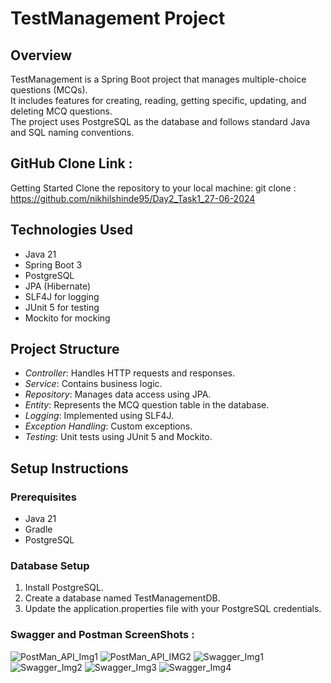 # TestManagement Project

## Overview

TestManagement is a Spring Boot project that manages multiple-choice questions (MCQs). 
</br>
It includes features for creating, reading, getting specific, updating, and deleting MCQ questions. 
</br>
The project uses PostgreSQL as the database and follows standard Java and SQL naming conventions.

## GitHub Clone Link : 
Getting Started Clone the repository to your local machine: git clone : https://github.com/nikhilshinde95/Day2_Task1_27-06-2024

## Technologies Used

- Java 21
- Spring Boot 3
- PostgreSQL
- JPA (Hibernate)
- SLF4J for logging
- JUnit 5 for testing
- Mockito for mocking

## Project Structure

- *Controller*: Handles HTTP requests and responses.
- *Service*: Contains business logic.
- *Repository*: Manages data access using JPA.
- *Entity*: Represents the MCQ question table in the database.
- *Logging*: Implemented using SLF4J.
- *Exception Handling*: Custom exceptions.
- *Testing*: Unit tests using JUnit 5 and Mockito.

## Setup Instructions

### Prerequisites

- Java 21
- Gradle
- PostgreSQL 

### Database Setup

1. Install PostgreSQL.
2. Create a database named TestManagementDB.
3. Update the application.properties file with your PostgreSQL credentials.
   
### Swagger and Postman ScreenShots : 

![PostMan_API_Img1](https://github.com/nikhilshinde95/Day2_Task1_27-06-2024/assets/171656624/bec55d21-b3be-40d8-905f-28fdb8f52689)
![PostMan_API_IMG2](https://github.com/nikhilshinde95/Day2_Task1_27-06-2024/assets/171656624/0ce89418-0ff7-4b1a-bf9c-162bccbb09d9)
![Swagger_Img1](https://github.com/nikhilshinde95/Day2_Task1_27-06-2024/assets/171656624/022ffa44-667a-48ba-bbc5-602e6d842cca)
![Swagger_Img2](https://github.com/nikhilshinde95/Day2_Task1_27-06-2024/assets/171656624/81f01280-5133-4108-a348-1ac462b483b4)
![Swagger_Img3](https://github.com/nikhilshinde95/Day2_Task1_27-06-2024/assets/171656624/3c6db1cb-faf0-4c82-8915-dbb1ae1d2bb8)
![Swagger_Img4](https://github.com/nikhilshinde95/Day2_Task1_27-06-2024/assets/171656624/22185fb1-5543-4449-ae3b-7cea851364f8)
